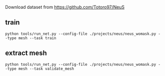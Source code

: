 Download dataset from https://github.com/Totoro97/NeuS

## train
```
python tools/run_net.py --config-file ./projects/neus/neus_womask.py --type mesh --task train
```

## extract mesh
```
python tools/run_net.py --config-file ./projects/neus/neus_womask.py --type mesh --task validate_mesh
```